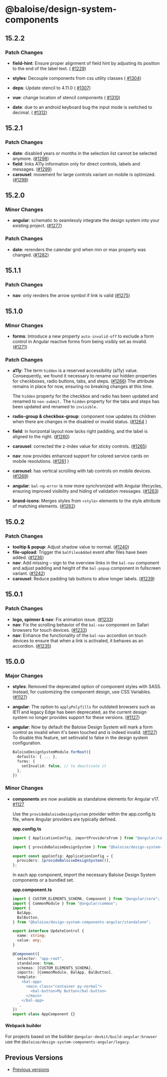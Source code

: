 # @baloise/design-system-components

## 15.2.2

### Patch Changes

- **field-hint**: Ensure proper alignment of field hint by adjusting its position to the end of the label text. ( [#1229](https://github.com/baloise/design-system/pull/1229))

- **styles**: Decouple components from css utility classes ( [#1304](https://github.com/baloise/design-system/pull/1304))

- **deps**: Update stencil to 4.11.0 ( [#1307](https://github.com/baloise/design-system/pull/1307))

- **vue**: change location of stencil components ( [#1310](https://github.com/baloise/design-system/pull/1310))

- **date**: due to an android keyboard bug the input mode is switched to decimal. ( [#1312](https://github.com/baloise/design-system/pull/1312))

## 15.2.1

### Patch Changes

- **date**: disabled years or months in the selection list cannot be selected anymore. ([#1298](https://github.com/baloise/design-system/pull/1298))
- **field**: links A11y information only for direct controls, labels and messages. ([#1299](https://github.com/baloise/design-system/pull/1299))
- **carousel**: movement for large controls variant on mobile is optimized. ([#1298](https://github.com/baloise/design-system/pull/1298))

## 15.2.0

### Minor Changes

- **angular**: schematic to seamlessly integrate the design system into your existing project. ([#1277](https://github.com/baloise/design-system/pull/1277))

### Patch Changes

- **date**: rerenders the calendar grid when min or max property was changed. ([#1282](https://github.com/baloise/design-system/pull/1282))

## 15.1.1

### Patch Changes

- **nav**: only renders the arrow symbol if link is valid ([#1275](https://github.com/baloise/design-system/pull/1275))

## 15.1.0

### Minor Changes

- **forms**: Introduce a new property `auto-invalid-off` to exclude a form control in Angular reactive forms from being visibly set as invalid. ([#1271](https://github.com/baloise/design-system/pull/1271))

### Patch Changes

- **a11y**: The term `hidden` is a reserved accessibility (a11y) value. Consequently, we found it necessary to rename our hidden properties for checkboxes, radio buttons, tabs, and steps. ([#1266](https://github.com/baloise/design-system/pull/1266))
  The attribute remains in place for now, ensuring no breaking changes at this time.

  The `hidden` property for the checkbox and radio has been updated and renamed to `non-submit.`
  The `hidden` property for the tabs and steps has been updated and renamed to `invisible.`

- **radio-group & checkbox-group**: component now updates its children when there are changes in the disabled or invalid status. ([#1264](https://github.com/baloise/design-system/pull/1264) )
- **field**: in horizontal layout now lacks right padding, and the label is aligned to the right. ([#1260](https://github.com/baloise/design-system/pull/1260))
- **carousel**: corrected the z-index value for sticky controls. ([#1265](https://github.com/baloise/design-system/pull/1265))
- **nav**: now provides enhanced support for colored service cards on mobile resolutions. ([#1261](https://github.com/baloise/design-system/pull/1261) )
- **carousel**: has vertical scrolling with tab controls on mobile devices. ([#1269](https://github.com/baloise/design-system/pull/1269))
- **angular**: `bal-ng-error` is now more synchronized with Angular lifecycles, ensuring improved visibility and hiding of validation messages. ([#1263](https://github.com/baloise/design-system/pull/1263))
- **brand-icons**: Merges styles from `<style>` elements to the style attribute of matching elements. ([#1262](https://github.com/baloise/design-system/pull/1262))

## 15.0.2

### Patch Changes

- **tooltip & popup**: Adjust shadow value to normal. ([#1240](https://github.com/baloise/design-system/pull/1240))
- **file-upload**: Trigger the `balFilesAdded` event after files have been added. ([#1236](https://github.com/baloise/design-system/pull/1236))
- **nav**: Add missing `➞` sign to the overview links in the `bal-nav` component and adjust padding and height of the `bal-popup` component in fullscreen variant. ([#1242](https://github.com/baloise/design-system/pull/1242))
- **carousel**: Reduce padding tab buttons to allow longer labels. ([#1239](https://github.com/baloise/design-system/pull/1239))

## 15.0.1

### Patch Changes

- **logo, spinner & nav**: Fix animation issue. ([#1233](https://github.com/baloise/design-system/pull/1233))
- **nav**: Fix the scrolling behavior of the `bal-nav` component on Safari browsers for touch devices. ([#1233](https://github.com/baloise/design-system/pull/1233))
- **nav**: Enhance the functionality of the `bal-nav` accordion on touch devices to ensure that when a link is activated, it behaves as an accordion. ([#1235](https://github.com/baloise/design-system/pull/1235))

## 15.0.0

### Major Changes

- **styles**: Removed the deprecated option of component styles with SASS. Instead, for customizing the component design, use CSS Variables. ([#1127](https://github.com/baloise/design-system/pull/1127))
- **angular**: The option to `applyPolyfills` for outdated browsers such as IE11 and legacy Edge has been deprecated, as the current design system no longer provides support for these versions. ([#1127](https://github.com/baloise/design-system/pull/1127))
- **angular**: Now by default the Baloise Design System will mark a form control as invalid when it's been touched and is indeed invalid. ([#1127](https://github.com/baloise/design-system/pull/1127))
  To disable this feature, set setInvalid to false in the design system configuration.

  ```ts
  BaloiseDesignSystemModule.forRoot({
    defaults: { ... },
    forms: {
      setInvalid: false, // to deactivate it
    },
  })
  ```

### Minor Changes

- **components** are now available as standalone elements for Angular v17. [#1127](https://github.com/baloise/design-system/pull/1127)

  Use the `provideBaloiseDesignSystem` provider within the app.config.ts file, where Angular providers are typically defined.

  **app.config.ts**

  ```ts
  import { ApplicationConfig, importProvidersFrom } from "@angular/core";

  import { provideBaloiseDesignSystem } from "@baloise/design-system-components-angular/standalone";

  export const appConfig: ApplicationConfig = {
    providers: [provideBaloiseDesignSystem()],
  };
  ```

  In each app component, import the necessary Baloise Design System components or a bundled set.

  **app.component.ts**

  ```ts
  import { CUSTOM_ELEMENTS_SCHEMA, Component } from "@angular/core";
  import { CommonModule } from "@angular/common";
  import {
    BalApp,
    BalButton,
  } from "@baloise/design-system-components-angular/standalone";

  export interface UpdateControl {
    name: string;
    value: any;
  }

  @Component({
    selector: "app-root",
    standalone: true,
    schemas: [CUSTOM_ELEMENTS_SCHEMA],
    imports: [CommonModule, BalApp, BalButton],
    template: `
      <bal-app>
        <main class="container py-normal">
          <bal-button>My Button</bal-button>
        </main>
      </bal-app>
    `,
  })
  export class AppComponent {}
  ```

#### Webpack builder

For projects based on the builder `@angular-devkit/build-angular:browser` use the `@baloise/design-system-components-angular/legacy`.

## Previous Versions

- [Previous versions](https://github.com/baloise/design-system/blob/main/CHANGELOG_OLD.md)
